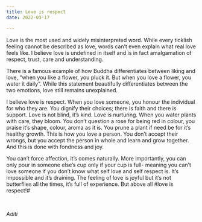 ```yaml
---
title: Love is respect
date: 2022-03-17

---
```

Love is the most used and widely misinterpreted word. While every ticklish feeling cannot be described as 
love, words can’t even explain what real love feels like. I believe love is undefined in itself and is in 
fact amalgamation of respect, trust, care and understanding. 

There is a famous example of how Buddha differentiates between liking and love, “when you like a flower, 
you pluck it. But when you love a flower, you water it daily”. While this statement beautifully 
differentiates between the two emotions, love still remains unexplained. 

I believe love is respect. When you love someone, you honour the individual for who they are. You 
dignify their choices; there is faith and there is support. Love is not blind, it’s kind. Love is 
nurturing. When you water plants with care, they bloom. You don’t question a rose for being red in 
colour, you praise it’s shape, colour, aroma as it is. You prune a plant if need be for it’s healthy 
growth. This is how you love a person. You don’t accept their wrongs, but you accept the person in 
whole and learn and grow together. And this is done with fondness and joy. 

You can’t force affection, it’s comes naturally. More importantly, you can only pour in someone else’s cup 
only if your cup is full- meaning you can’t love someone if you don’t know what self love and self respect is. 
It’s impossible and it’s draining. The feeling of love is joyful but it’s not butterflies all the times, it’s 
full of experience. But above all #love is respect!# 

&nbsp;

_Aditi_

